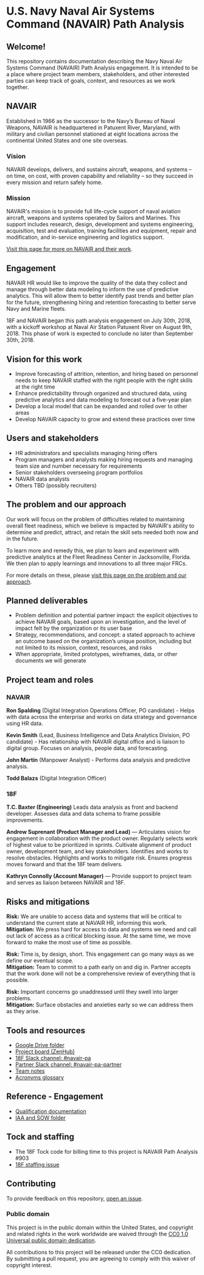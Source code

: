 # U.S. Navy Naval Air Systems Command (NAVAIR) Path Analysis 

## Welcome!
This repository contains documentation describing the Navy Naval Air Systems Command (NAVAIR) Path Analysis engagement. It is intended to be a place where project team members, stakeholders, and other interested parties can keep track of goals, context, and resources as we work together. 

## NAVAIR

Established in 1966 as the successor to the Navy’s Bureau of Naval Weapons, NAVAIR is headquartered in Patuxent River, Maryland, with military and civilian personnel stationed at eight locations across the continental United States and one site overseas.

### Vision

NAVAIR develops, delivers, and sustains aircraft, weapons, and systems – on time, on cost, with proven capability and reliability – so they succeed in every mission and return safely home.

### Mission

NAVAIR's mission is to provide full life-cycle support of naval aviation aircraft, weapons and systems operated by Sailors and Marines. This support includes research, design, development and systems engineering, acquisition, test and evaluation, training facilities and equipment, repair and modification, and in-service engineering and logistics support.

[Visit this page for more on NAVAIR and their work](https://github.com/18F/navair-pa/blob/master/NAVAIR.md).

## Engagement

NAVAIR HR would like to improve the quality of the data they collect and manage through better data modeling to inform the use of predictive analytics. This will allow them to better identify past trends and better plan for the future, strengthening hiring and retention forecasting to better serve Navy and Marine fleets.

18F and NAVAIR began this path analysis engagement on July 30th, 2018, with a kickoff workshop at Naval Air Station Patuxent River on August 9th, 2018. This phase of work is expected to conclude no later than September 30th, 2018.

## Vision for this work

 - Improve forecasting of attrition, retention, and hiring based on personnel needs to keep NAVAIR staffed with the right people with the right skills at the right time
 - Enhance predictability through organized and structured data, using predictive analytics and data modeling to forecast out a five-year plan
 - Develop a local model that can be expanded and rolled over to other areas
 - Develop NAVAIR capacity to grow and extend these practices over time


## Users and stakeholders

 - HR administrators and specialists managing hiring offers
 - Program managers and analysts making hiring requests and managing team size and number necessary for requirements
 - Senior stakeholders overseeing program portfolios
 - NAVAIR data analysts
 - Others TBD (possibly recruiters)


## The problem and our approach 

Our work will focus on the problem of difficulties related to maintaining overall fleet readiness, which we believe is impacted by NAVAIR's ability to determine and predict, attract, and retain the skill sets needed both now and in the future.

To learn more and remedy this, we plan to learn and experiment with predictive analytics at the Fleet Readiness Center in Jacksonville, Florida. We then plan to apply learnings and innovations to all three major FRCs.

For more details on these, please [visit this page on the problem and our approach](https://github.com/18F/navair-pa/blob/master/problem.md).


## Planned deliverables

 - Problem definition and potential partner impact: the explicit objectives to achieve NAVAIR goals, based upon an investigation, and the level of impact felt by the organization or its user base
 - Strategy, recommendations, and concept: a stated approach to achieve an outcome based on the organization’s unique position, including but not limited to its mission, context, resources, and risks
 - When appropriate, limited prototypes, wireframes, data, or other documents we will generate



## Project team and roles

### NAVAIR

**Ron Spalding** (Digital Integration Operations Officer, PO candidate) - Helps with data across the enterprise and works on data strategy and governance using HR data.


**Kevin Smith** (Lead, Business Intelligence and Data Analytics Division, PO candidate) - Has relationship with NAVAIR digital office and is liaison to digital group. Focuses on analysis, people data, and forecasting.

**John Martin** (Manpower Analyst) - Performs data analysis and predictive analysis.

**Todd Balazs** (Digital Integration Officer)


### 18F

**T.C. Baxter (Engineering)** Leads data analysis as front and backend developer. Assesses data and data schema to frame possible improvements.

**Andrew Suprenant (Product Manager and Lead)** — Articulates vision for engagement in collaboration with the product owner. Regularly selects work of highest value to be prioritized in sprints. Cultivate alignment of product owner, development team, and key stakeholders. Identifies and works to resolve obstacles. Highlights and works to mitigate risk. Ensures progress moves forward and that the 18F team delivers. 

**Kathryn Connolly (Account Manager)** — Provide support to project team and serves as liaison between NAVAIR and 18F. 

## Risks and mitigations

**Risk:** We are unable to access data and systems that will be critical to understand the current state at NAVAIR HR, informing this work.  
**Mitigation:** We press hard for access to data and systems we need and call out lack of access as a critical blocking issue. At the same time, we move forward to make the most use of time as possible.

**Risk:** Time is, by design, short. This engagement can go many ways as we define our eventual scope.  
**Mitigation:** Team to commit to a path early on and dig in. Partner accepts that the work done will not be a comprehensive review of everything that is possible.

**Risk:** Important concerns go unaddressed until they swell into larger problems.  
**Mitigation:** Surface obstacles and anxieties early so we can address them as they arise.

## Tools and resources

 - [Google Drive folder](https://drive.google.com/drive/u/0/folders/1Zi8TiYQBV21oXyCYRQf2eXoKE0mXHEqQ) 
 - [Project board (ZenHub)](https://github.com/18F/navair-pa#boards?repos=142185500)
 - [18F Slack channel: #navair-pa](https://gsa-tts.slack.com/messages/CBJLRSU5D)
 - [Partner Slack channel: #navair-pa-partner](https://gsa-tts.slack.com/messages/CBVJRR0SV)
 - [Team notes](https://docs.google.com/document/d/1kD6INqY3GVkC2Utkv5aUPA1c4mZDthgUKZBb7q7M3HU/edit)
 - [Acronyms glossary](https://github.com/18F/navair-pa/blob/master/acronyms.md)
 
 ## Reference - Engagement
 
 - [Qualification documentation](https://docs.google.com/document/d/1ZBT-J5e1tbZ9-ZBSqJYIqvu0Uz_dP6E8kp4M4v6n_qU/edit)
 - [IAA and SOW folder](https://drive.google.com/drive/u/0/folders/1QakA3BoVRRNekefraUTOOtTDqexXg4aN)
 


## Tock and staffing

- The 18F Tock code for billing time to this project is NAVAIR Path Analysis #903
- [18F staffing issue](https://github.com/18F/staffing-and-resources/issues/501)



## Contributing

To provide feedback on this repository, [open an issue](https://github.com/GSA/navair-pa/issues/new).

### Public domain

This project is in the public domain within the United States, and copyright and related rights in the work worldwide are waived through the [CC0 1.0 Universal public domain dedication](https://creativecommons.org/publicdomain/zero/1.0/).

All contributions to this project will be released under the CC0 dedication. By submitting a pull request, you are agreeing to comply with this waiver of copyright interest.
